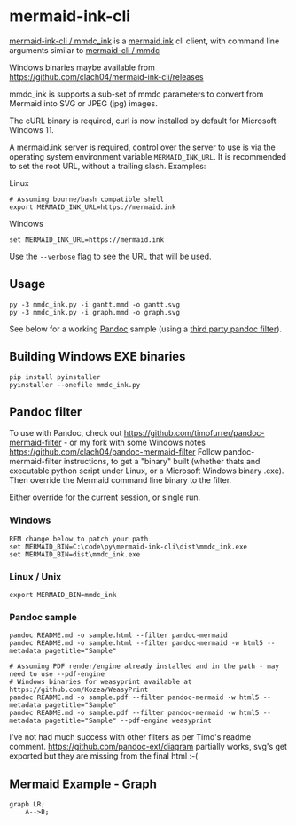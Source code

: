 # mermaid-ink-cli


[mermaid-ink-cli / mmdc_ink](https://github.com/clach04/mermaid-ink-cli) is a [mermaid.ink](https://github.com/jihchi/mermaid.ink) cli client, with command line arguments similar to [mermaid-cli / mmdc](https://github.com/mermaid-js/mermaid-cli)

Windows binaries maybe available from https://github.com/clach04/mermaid-ink-cli/releases

mmdc_ink is supports a sub-set of mmdc parameters to convert from Mermaid into SVG or JPEG (jpg) images.

The cURL binary is required, curl is now installed by default for Microsoft Windows 11.

A mermaid.ink server is required, control over the server to use is via the operating system environment variable `MERMAID_INK_URL`. It is recommended to set the root URL, without a trailing slash. Examples:

Linux

    # Assuming bourne/bash compatible shell
    export MERMAID_INK_URL=https://mermaid.ink

Windows

    set MERMAID_INK_URL=https://mermaid.ink

Use the `--verbose` flag to see the URL that will be used.

## Usage

    py -3 mmdc_ink.py -i gantt.mmd -o gantt.svg
    py -3 mmdc_ink.py -i graph.mmd -o graph.svg

See below for a working [Pandoc](https://github.com/jgm/pandoc) sample (using a [third party pandoc filter](https://github.com/clach04/pandoc-mermaid-filter)).

## Building Windows EXE binaries

    pip install pyinstaller
    pyinstaller --onefile mmdc_ink.py

## Pandoc filter

To use with Pandoc, check out https://github.com/timofurrer/pandoc-mermaid-filter - or my fork with some Windows notes https://github.com/clach04/pandoc-mermaid-filter
Follow pandoc-mermaid-filter instructions, to get a "binary" built (whether thats and executable python script under Linux, or a Microsoft Windows binary .exe).
Then override the Mermaid command line binary to the filter.

Either override for the current session, or single run.

### Windows

    REM change below to patch your path
    set MERMAID_BIN=C:\code\py\mermaid-ink-cli\dist\mmdc_ink.exe
    set MERMAID_BIN=dist\mmdc_ink.exe

### Linux / Unix

    export MERMAID_BIN=mmdc_ink

### Pandoc sample

    pandoc README.md -o sample.html --filter pandoc-mermaid
    pandoc README.md -o sample.html --filter pandoc-mermaid -w html5 --metadata pagetitle="Sample"

    # Assuming PDF render/engine already installed and in the path - may need to use --pdf-engine
    # Windows binaries for weasyprint available at https://github.com/Kozea/WeasyPrint
    pandoc README.md -o sample.pdf --filter pandoc-mermaid -w html5 --metadata pagetitle="Sample"
    pandoc README.md -o sample.pdf --filter pandoc-mermaid -w html5 --metadata pagetitle="Sample" --pdf-engine weasyprint


I've not had much success with other filters as per Timo's readme comment.
https://github.com/pandoc-ext/diagram partially works, svg's get exported but they are missing from the final html :-(

## Mermaid Example - Graph

```mermaid
graph LR;
    A-->B;
```
